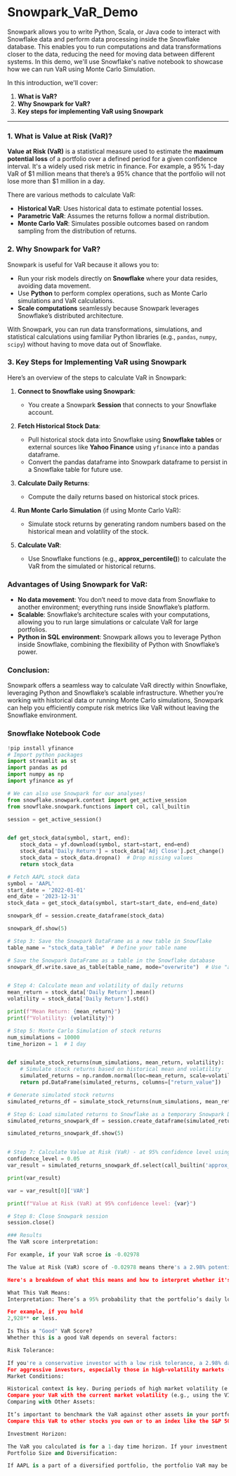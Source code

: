 # Snowpark_VaR_Demo

Snowpark allows you to write Python, Scala, or Java code to interact with Snowflake data and perform data processing inside the Snowflake database. This enables you to run computations and data transformations closer to the data, reducing the need for moving data between different systems. In this demo, we'll use Snowflake's native notebook to showcase how we can run VaR using Monte Carlo Simulation.

In this introduction, we'll cover:
1. **What is VaR?**
2. **Why Snowpark for VaR?**
3. **Key steps for implementing VaR using Snowpark**


---

### 1. What is Value at Risk (VaR)?
**Value at Risk (VaR)** is a statistical measure used to estimate the **maximum potential loss** of a portfolio over a defined period for a given confidence interval. It's a widely used risk metric in finance. For example, a 95% 1-day VaR of $1 million means that there’s a 95% chance that the portfolio will not lose more than $1 million in a day.

There are various methods to calculate VaR:
- **Historical VaR**: Uses historical data to estimate potential losses.
- **Parametric VaR**: Assumes the returns follow a normal distribution.
- **Monte Carlo VaR**: Simulates possible outcomes based on random sampling from the distribution of returns.

### 2. Why Snowpark for VaR?
Snowpark is useful for VaR because it allows you to:
- Run your risk models directly on **Snowflake** where your data resides, avoiding data movement.
- Use **Python** to perform complex operations, such as Monte Carlo simulations and VaR calculations.
- **Scale computations** seamlessly because Snowpark leverages Snowflake’s distributed architecture.

With Snowpark, you can run data transformations, simulations, and statistical calculations using familiar Python libraries (e.g., `pandas`, `numpy`, `scipy`) without having to move data out of Snowflake.

### 3. Key Steps for Implementing VaR using Snowpark

Here’s an overview of the steps to calculate VaR in Snowpark:

1. **Connect to Snowflake using Snowpark**:
   - You create a Snowpark **Session** that connects to your Snowflake account.

2. **Fetch Historical Stock Data**:
   - Pull historical stock data into Snowflake using **Snowflake tables** or external sources like **Yahoo Finance** using `yfinance` into a pandas dataframe.
   - Convert the pandas dataframe into Snowpark dataframe to persist in a Snowflake table for future use.

3. **Calculate Daily Returns**:
   - Compute the daily returns based on historical stock prices.

4. **Run Monte Carlo Simulation** (if using Monte Carlo VaR):
   - Simulate stock returns by generating random numbers based on the historical mean and volatility of the stock.

5. **Calculate VaR**:
   - Use Snowflake functions (e.g., **approx_percentile()**) to calculate the VaR from the simulated or historical returns.


### Advantages of Using Snowpark for VaR:
- **No data movement**: You don’t need to move data from Snowflake to another environment; everything runs inside Snowflake’s platform.
- **Scalable**: Snowflake’s architecture scales with your computations, allowing you to run large simulations or calculate VaR for large portfolios.
- **Python in SQL environment**: Snowpark allows you to leverage Python inside Snowflake, combining the flexibility of Python with Snowflake’s power.



### Conclusion:
Snowpark offers a seamless way to calculate VaR directly within Snowflake, leveraging Python and Snowflake’s scalable infrastructure. Whether you’re working with historical data or running Monte Carlo simulations, Snowpark can help you efficiently compute risk metrics like VaR without leaving the Snowflake environment.

### Snowflake Notebook Code
```python
!pip install yfinance
# Import python packages
import streamlit as st
import pandas as pd
import numpy as np
import yfinance as yf

# We can also use Snowpark for our analyses!
from snowflake.snowpark.context import get_active_session
from snowflake.snowpark.functions import col, call_builtin

session = get_active_session()


def get_stock_data(symbol, start, end):
    stock_data = yf.download(symbol, start=start, end=end)
    stock_data['Daily Return'] = stock_data['Adj Close'].pct_change()
    stock_data = stock_data.dropna()  # Drop missing values
    return stock_data

# Fetch AAPL stock data
symbol = 'AAPL'
start_date = '2022-01-01'
end_date = '2023-12-31'
stock_data = get_stock_data(symbol, start=start_date, end=end_date)

snowpark_df = session.create_dataframe(stock_data)

snowpark_df.show(5)

# Step 3: Save the Snowpark DataFrame as a new table in Snowflake
table_name = "stock_data_table"  # Define your table name

# Save the Snowpark DataFrame as a table in the Snowflake database
snowpark_df.write.save_as_table(table_name, mode="overwrite")  # Use "append" if you want to add to an existing table


# Step 4: Calculate mean and volatility of daily returns
mean_return = stock_data['Daily Return'].mean()
volatility = stock_data['Daily Return'].std()

print(f"Mean Return: {mean_return}")
print(f"Volatility: {volatility}")

# Step 5: Monte Carlo Simulation of stock returns
num_simulations = 10000
time_horizon = 1  # 1 day


def simulate_stock_returns(num_simulations, mean_return, volatility):
    # Simulate stock returns based on historical mean and volatility
    simulated_returns = np.random.normal(loc=mean_return, scale=volatility, size=num_simulations)
    return pd.DataFrame(simulated_returns, columns=["return_value"])

# Generate simulated stock returns
simulated_returns_df = simulate_stock_returns(num_simulations, mean_return, volatility)

# Step 6: Load simulated returns to Snowflake as a temporary Snowpark DataFrame
simulated_returns_snowpark_df = session.create_dataframe(simulated_returns_df)

simulated_returns_snowpark_df.show(5)


# Step 7: Calculate Value at Risk (VaR) - at 95% confidence level using Snowpark's approx_percentile
confidence_level = 0.05
var_result = simulated_returns_snowpark_df.select(call_builtin('approx_percentile', col('"return_value"'), confidence_level).alias('VaR')).collect()

print(var_result)

var = var_result[0]['VAR']

print(f"Value at Risk (VaR) at 95% confidence level: {var}")

# Step 8: Close Snowpark session
session.close()

### Results
The VaR score interpretation:

For example, if your VaR scroe is -0.02978

The Value at Risk (VaR) score of -0.02978 means there's a 2.98% potential loss on your portfolio (or stock, e.g., AAPL) over the next day, with a 95% confidence level.

Here's a breakdown of what this means and how to interpret whether it's a "good" VaR score:

What This VaR Means:
Interpretation: There’s a 95% probability that the portfolio’s daily loss will not exceed 2.98% of its value. Conversely, there's a 5% chance that the loss will exceed 2.98% in one trading day.

For example, if you hold 
2,928** or less.

Is This a "Good" VaR Score?
Whether this is a good VaR depends on several factors:

Risk Tolerance:

If you're a conservative investor with a low risk tolerance, a 2.98% daily loss might seem high, indicating that AAPL carries a reasonable degree of daily risk.
For aggressive investors, especially those in high-volatility markets (e.g., tech stocks), this level of risk might be acceptable.
Market Conditions:

Historical context is key. During periods of high market volatility (e.g., market crashes, economic downturns), higher VaR scores are expected. Conversely, in stable markets, you'd expect lower VaR scores.
Compare your VaR with the current market volatility (e.g., using the VIX index). If the overall market is volatile, your VaR is likely higher than usual.
Comparing with Other Assets:

It’s important to benchmark the VaR against other assets in your portfolio or similar stocks. AAPL tends to be a more stable, large-cap stock. If you're holding stocks in riskier sectors (e.g., biotech, cryptocurrencies), their VaR could be much higher.
Compare this VaR to other stocks you own or to an index like the S&P 500. If AAPL has a lower VaR than your other holdings, it might be a "safer" part of your portfolio.

Investment Horizon:

The VaR you calculated is for a 1-day time horizon. If your investment horizon is longer (e.g., 1 month, 1 year), consider calculating VaR over those periods. A 1-day VaR is primarily useful for traders or those managing daily risk exposure.
Portfolio Size and Diversification:

If AAPL is a part of a diversified portfolio, the portfolio VaR may be lower than the VaR for individual assets. Diversification generally reduces risk because losses in one stock may be offset by gains in another.
